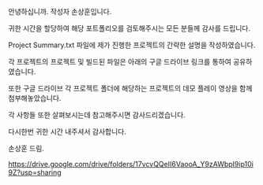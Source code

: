 안녕하십니까. 작성자 손상훈입니다.

귀한 시간을 할당하여 해당 포트폴리오를 검토해주시는 모든 분들께 감사를 드립니다.

Project Summary.txt 파일에 제가 진행한 프로젝트의 간략한 설명을 작성하였습니다.

각 프로젝트의 프로젝트 및 빌드된 파일은 아래의 구글 드라이브 링크를 통하여 공유하였습니다.

또한 구글 드라이브 각 프로젝트 폴더에 해당하는 프로젝트의 데모 플레이 영상을 함께 첨부해놓았습니다.

각 사항들 또한 살펴보시는데 참고해주시면 감사드리겠습니다.

다시한번 귀한 시간 내주셔서 감사합니다.

손상훈 드림.

https://drive.google.com/drive/folders/17vcvQQeII6VaooA_Y9zAWbpI9ip10i9Z?usp=sharing
